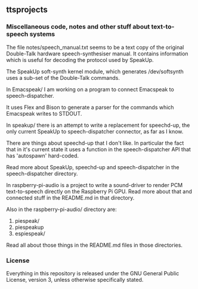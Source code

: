 ## ttsprojects

### Miscellaneous code, notes and other stuff about text-to-speech systems

The file notes/speech_manual.txt seems to be a text copy of the original 
Double-Talk hardware speech-synthesiser manual.  It contains information which 
is useful for decoding the protocol used by SpeakUp.

The SpeakUp soft-synth kernel module, which generates /dev/softsynth uses a
sub-set of the Double-Talk commands.

In Emacspeak/ I am working on a program to connect Emacspeak to 
speech-dispatcher.

It uses Flex and Bison to generate a parser for the commands which Emacspeak 
writes to STDOUT.

In speakup/ there is an attempt to write a replacement for speechd-up, the only 
current SpeakUp to speech-dispatcher connector, as far as I know.

There are things about speechd-up that I don't like.  In particular the fact 
that in it's current state it uses a function in the speech-dispatcher API that 
has 'autospawn' hard-coded.

Read more about SpeakUp, speechd-up and speech-dispatcher in the 
speech-dispatcher directory.

In raspberry-pi-audio is a project to write a sound-driver to render PCM 
text-to-speech directly on the Raspberry Pi GPU.  Read more about that and 
connected stuff in the README.md in that directory.

Also in the raspberry-pi-audio/ directory are:

1. piespeak/
2. piespeakup
3. espiespeak/

Read all about those things in the README.md files in those directories.

### License ###

Everything in this repository is released under the GNU General Public License, 
version 3, unless otherwise specifically stated.








